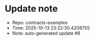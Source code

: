 ﻿# Update note
- Repo: contracts-examples
- Time: 2025-10-13 23:22:30.4208755
- Note: auto-generated update #8
